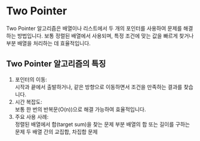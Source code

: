 # Two Pointer
Two Pointer 알고리즘은 배열이나 리스트에서 두 개의 포인터를 사용하여 문제를 해결하는 방법입니다. 보통 정렬된 배열에서 사용되며, 특정 조건에 맞는 값을 빠르게 찾거나 부분 배열을 처리하는 데 효율적입니다.

## Two Pointer 알고리즘의 특징
1. 포인터의 이동:    
    시작과 끝에서 출발하거나, 같은 방향으로 이동하면서 조건을 만족하는 결과를 찾습니다.
2. 시간 복잡도:  
   보통 한 번의 반복문(O(n))으로 해결 가능하여 효율적입니다.
3. 주요 사용 사례:  
   정렬된 배열에서 합(target sum)을 찾는 문제
   부분 배열의 합 또는 길이를 구하는 문제
   두 배열 간의 교집합, 차집합 문제


